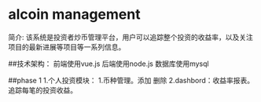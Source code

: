 # alcoin management 
简介: 该系统是投资者炒币管理平台，用户可以追踪整个投资的收益率，以及关注项目的最新进展等项目等一系列信息。

##技术架构：
前端使用vue.js 后端使用node.js 数据库使用mysql
 
##phase 1
1.个人投资模块：
	1.币种管理。添加 删除 
	2.dashbord：收益率报表。追踪每笔的投资收益。
 